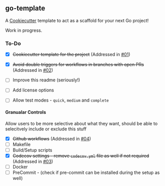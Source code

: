 ## go-template

A [Cookiecutter](https://github.com/cookiecutter/cookiecutter) template to act as a scaffold for your next Go project!

Work in progress. 

### To-Do
  - [x] ~~Cookiecutter template for the project~~ (Addressed in [#01](../../pull/01))
  - [x] ~~Avoid double triggers for workflows in branches with open PRs~~ (Addressed in [#02](../../pull/02))
  - [ ] Improve this readme (seriously!)
  - [ ] Add license options
  - [ ] Allow test modes - `quick`, `medium` and `complete`


#### Granualar Controls

Allow users to be more selective about what they want, should be able to selecitvely include or exclude this stuff
 - [x] ~~Github workflows~~ (Addressed in [#04](../../pull/04))
 - [ ] Makefile
 - [ ] Build/Setup scripts
 - [x] ~~Codecov settings - remove `codecov.yml` file as well if not required~~ (Addressed in [#03](../../pull/03))
 - [ ] Docker
 - [ ] PreCommit - (check if pre-commit can be installed during the setup as well)